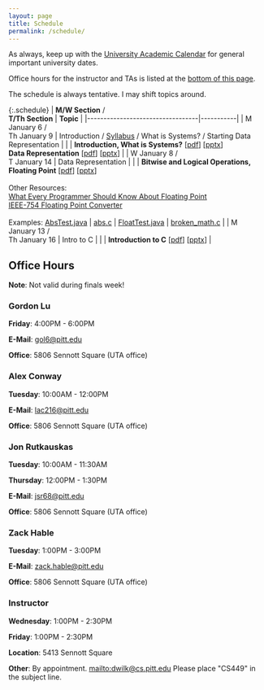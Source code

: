 ```yaml
---
layout: page
title: Schedule
permalink: /schedule/
---
```


As always, keep up with the [University Academic Calendar](https://www.provost.pitt.edu/students/academic-calendar) for general important university dates.

Office hours for the instructor and TAs is listed at the [bottom of this page](#office-hours).

The schedule is always tentative. I may shift topics around.

{:.schedule}
| **M/W Section** /<br> **T/Th Section** | **Topic** |
|----------------------------------|-----------|
| M January    6 /<br> Th January 9 | Introduction / [Syllabus]({{site.baseurl}}/syllabus) / What is Systems? / Starting Data Representation |
|              | **Introduction, What is Systems?** [[pdf]({{site.baseurl}}/slides/01_CS449_Introduction.pdf)] [[pptx]({{site.baseurl}}/slides/01_CS449_Introduction.pptx)]<br>**Data Representation** [[pdf]({{site.baseurl}}/slides/02_CS449_Data-Representation.pdf)] [[pptx]({{site.baseurl}}/slides/02_CS449_Data-Representation.pptx)] |
| W January    8 /<br> T January 14 | Data Representation |
|              | **Bitwise and Logical Operations, Floating Point** [[pdf]({{site.baseurl}}/slides/03_CS449_Data-Representation-II.pdf)] [[pptx]({{site.baseurl}}/slides/03_CS449_Data-Representation-II.pptx)]<br><br>Other Resources: <br>[What Every Programmer Should Know About Floating Point](https://floating-point-gui.de/basic/)<br>[IEEE-754 Floating Point Converter](https://www.h-schmidt.net/FloatConverter/)<br><br>Examples: [AbsTest.java]({{site.baseurl}}/examples/data-representation/AbsTest.java) \| [abs.c]({{site.baseurl}}/examples/data-representation/abs.c) \| [FloatTest.java]({{site.baseurl}}/examples/data-representation/FloatTest.java) \| [broken_math.c]({{site.baseurl}}/examples/data-representation/broken_math.c) |
| M January    13 /<br> Th January 16 | Intro to C |
|              | **Introduction to C** [[pdf]({{site.baseurl}}/slides/04_CS449_Introduction-to-C.pdf)] [[pptx]({{site.baseurl}}/slides/04_CS449_Introduction-to-C.pptx)] |

## Office Hours

**Note**: Not valid during finals week!

### Gordon Lu

**Friday**: 4:00PM - 6:00PM

**E-Mail**: gol6@pitt.edu

**Office**: 5806 Sennott Square (UTA office)

### Alex Conway

**Tuesday**: 10:00AM - 12:00PM

**E-Mail**: lac216@pitt.edu

**Office**: 5806 Sennott Square (UTA office)

### Jon Rutkauskas

**Tuesday**: 10:00AM - 11:30AM

**Thursday**: 12:00PM - 1:30PM

**E-Mail**: jsr68@pitt.edu

**Office**: 5806 Sennott Square (UTA office)

### Zack Hable

**Tuesday**: 1:00PM - 3:00PM

**E-Mail**: zack.hable@pitt.edu

**Office**: 5806 Sennott Square (UTA office)

### Instructor

**Wednesday**: 1:00PM - 2:30PM

**Friday**: 1:00PM - 2:30PM

**Location**: 5413 Sennott Square

**Other**: By appointment. <mailto:dwilk@cs.pitt.edu> Please place "CS449" in the subject line.

<!--Tuesday: 1:00 - 3:00 Zach
Tuesday: 11:00 - 12:00
Thursday: -->
